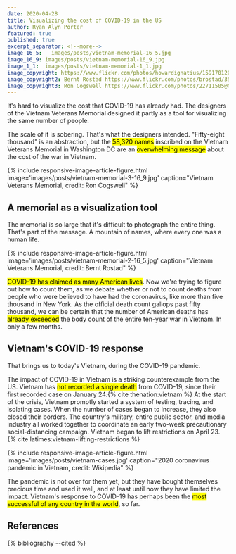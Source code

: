 ```yaml
---
date: 2020-04-28
title: Visualizing the cost of COVID-19 in the US
author: Ryan Alyn Porter
featured: true
published: true
excerpt_separator: <!--more-->
image_16_5:   images/posts/vietnam-memorial-16_5.jpg
image_16_9: images/posts/vietnam-memorial-16_9.jpg
image_1_1:  images/posts/vietnam-memorial-1_1.jpg
image_copyright: https://www.flickr.com/photos/howardignatius/15917012001/in/photolist-qfwR8p-2hDq723-6wzq1y-6wvSKn-P6FQKD-RgByA6-4tFPvN-2hzJUND-fVDBsJ-fVDWme-fVDEYJ-2hHs2cs-nyNpEU-nR9skj-qxnDTc-nyNa36-nyNaK7-5zGEx8-nRdQzJ-nQZKA8-5zLWLs-Ny8BZ-6wvfeT-6wvKLZ-6wvfkv-pRqTa1-2hDq773-rZnAf-6wvfqB-2hsU1h3-2mKVX-6wzpWu-d3Rvt-5924gQ-6wA2Pw-22StiyS-6wvSPg-6wvKGR-6wzUYs-d3Rv8-8G5EBM-21YejXY-6Yi7jU-et68xo-c6P3sU-6r31wN-4zSDzJ-9rWwpF-iNHAq-c6P4kh
image_copyright2: Bernt Rostad https://www.flickr.com/photos/brostad/3548338026/in/photolist-6pyagQ-7psdNz-22sLqD-cWtKhq-it6rG-cjgrQb-8j87Qw-EQpX3y-ERzevP-KDinc-2aS4eji-KDit4-8j88Dh-KDbc5-KDhEM-cWtKeC-6R69SB-KDhG8-2JZDv8-CMYLxa-6r52WM-n5CHm8-6r52Ni-ZePCC-Zb4KSN-rz3TBH-7FjMX6-iPfm2c-n5EB4U-6r9dcY-7YMWPz-rZaNa-26hbcqv-5Y9snN-9fZ27D-tbgP6d-CsKWQ9-6r52E4-KvZFgS-HaCtvY-2dodAbG-6r52L6-7Xjfb-9fY8va-5Y5e3n-zvkYmG-9g39BA-n53Df-RzEM2b-cWtKmy
image_copyright3: Ron Cogswell https://www.flickr.com/photos/22711505@N05/24547199907/in/photolist-Dp9PjB-gn8Ac1-gDRJ2m-gDRqNS-gDSn4V-gDRoVd-gmkUcn-gDRXk4-gDSjiK-9js5Ha-gDRTEu-6rRV4T-gDRRyz-gDRPpW-gDRS5A-gDRZag-gDRQyu-gDSkMX-K5Gvg-ptLNao-2iTi6yM-Er2zS-EYp2B-pfgiDa-pdvnsm-2haGD4E-oY4cbM-gDRSYQ-58WTzZ-h6oFnm-gDRMow-58WTTa-bLpj-gDRHiN-4UZ7w2-gDRXGr-gDRUW6-gDRPcv-8PNeNF-gmm3PU-iJQ4c-gDRK4S-gDRSjH-6gAfWa-gDRXmX-gDRnB1-gDRmRd-iJQ3y-58WTup-gmkTM4
---
```


It's hard to visualize the cost that COVID-19 has already had.  The designers of the Vietnam Veterans Memorial designed it partly as a tool for visualizing the same number of people.

<!--more-->

The scale of it is sobering.  That's what the designers intended.  "Fifty-eight thousand" is an abstraction, but the <mark>58,320 names</mark> inscribed on the Vietnam Veterans Memorial in Washington DC are an <mark>overwhelming message</mark> about the cost of the war in Vietnam.

{% include responsive-image-article-figure.html
  image='images/posts/vietnam-memorial-3-16_9.jpg'
  caption="Vietnam Veterans Memorial, credit: Ron Cogswell" %}

## A memorial as a visualization tool

The memorial is so large that it's difficult to photograph the entire thing.  That's part of the message.  A mountain of names, where every one was a human life.

{% include responsive-image-article-figure.html
  image='images/posts/vietnam-memorial-2-16_5.jpg'
  caption="Vietnam Veterans Memorial, credit: Bernt Rostad" %}

<mark>COVID-19 has claimed as many American lives</mark>.  Now we're trying to figure out how to count them, as we debate whether or not to count deaths from people who were believed to have had the coronavirus, like more than five thousand in New York.  As the official death count gallops past fifty thousand, we can be certain that the number of American deaths has <mark>already exceeded</mark> the body count of the entire ten-year war in Vietnam.  In only a few months.  

## Vietnam's COVID-19 response

That brings us to today's Vietnam, during the COVID-19 pandemic.

The impact of COVID-19 in Vietnam is a striking counterexample from the US.  Vietnam has <mark>not recorded a single death</mark> from COVID-19, since their first recorded case on January 24.{% cite thenation:vietnam %}  At the start of the crisis, Vietnam promptly started a system of testing, tracing, and isolating cases.  When the number of cases began to increase, they also closed their borders.  The country's military, entire public sector, and media industry all worked together to coordinate an early two-week precautionary social-distancing campaign.  Vietnam began to lift restrictions on April 23.{% cite latimes:vietnam-lifting-restrictions %}

{% include responsive-image-article-figure.html
  image='images/posts/vietnam-cases.jpg'
  caption="2020 coronavirus pandemic in Vietnam, credit: Wikipedia" %}

The pandemic is not over for them yet, but they have bought themselves precious time and used it well, and at least until now they have limited the impact.  Vietnam's response to COVID-19 has perhaps been the <mark>most successful of any country in the world</mark>, so far.

<h2>References</h2>

{% bibliography --cited %}
